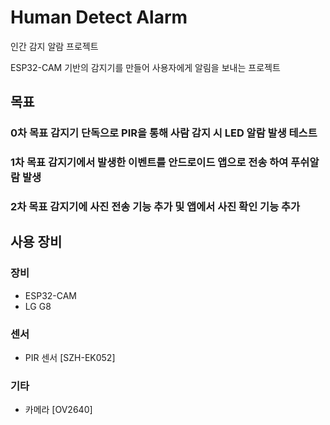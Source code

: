 # Human Detect Alarm
인간 감지 알람 프로젝트

ESP32-CAM 기반의 감지기를 만들어 사용자에게 알림을 보내는 프로젝트

## 목표
### 0차 목표 감지기 단독으로 PIR을 통해 사람 감지 시 LED 알람 발생 테스트
### 1차 목표 감지기에서 발생한 이벤트를 안드로이드 앱으로 전송 하여 푸쉬알람 발생
### 2차 목표 감지기에 사진 전송 기능 추가 및 앱에서 사진 확인 기능 추가

## 사용 장비
### 장비
* ESP32-CAM
* LG G8
### 센서
* PIR 센서 [SZH-EK052]
### 기타
* 카메라 [OV2640]